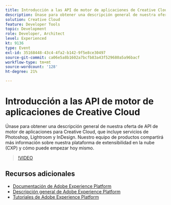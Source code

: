 ```yaml
---
title: Introducción a las API de motor de aplicaciones de Creative Cloud
description: Únase para obtener una descripción general de nuestra oferta de API de motor de aplicaciones para Creative Cloud, que incluye servicios de Photoshop, Lightroom y InDesign. Nuestro equipo de productos compartirá más información sobre nuestra plataforma de extensibilidad en la nube (CXP) y cómo puede empezar hoy mismo.
solution: Creative Cloud
feature: Developer Tools
topic: Development
role: Developer, Architect
level: Experienced
kt: 9136
type: Event
exl-id: 35168448-43c4-4fa2-b142-9f5e8ce30497
source-git-commit: ca06e5a8b1602a7bcfb83a43f529680a5a96bacf
workflow-type: tm+mt
source-wordcount: '128'
ht-degree: 21%

---
```


# Introducción a las API de motor de aplicaciones de Creative Cloud

Únase para obtener una descripción general de nuestra oferta de API de motor de aplicaciones para Creative Cloud, que incluye servicios de Photoshop, Lightroom y InDesign. Nuestro equipo de productos compartirá más información sobre nuestra plataforma de extensibilidad en la nube (CXP) y cómo puede empezar hoy mismo.

>[!VIDEO](https://video.tv.adobe.com/v/337594/?quality=12&learn=on&hidetitle=true)

## Recursos adicionales

- [Documentación de Adobe Experience Platform](https://experienceleague.adobe.com/docs/experience-platform.html)
- [Descripción general de Adobe Experience Platform](https://experienceleague.adobe.com/docs/experience-platform/landing/home.html?lang=es)
- [Tutoriales de Adobe Experience Platform](https://experienceleague.adobe.com/docs/platform-learn/tutorials/overview.html?lang=es)
